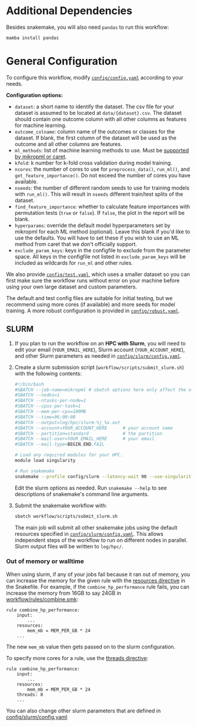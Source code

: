 # Additional Dependencies

Besides snakemake, you will also need `pandas` to run this workflow:

`mamba install pandas`

# General Configuration

To configure this workflow, modify [`config/config.yaml`](/config/config.yaml) 
according to your needs.

**Configuration options:**

  - `dataset`: a short name to identify the dataset. The csv file for your 
    dataset is assumed to be located at `data/{dataset}.csv`.
    The dataset should contain one outcome column with all other columns as
    features for machine learning.
  - `outcome_colname`: column name of the outcomes or classes for the dataset. 
    If blank, the first column of the dataset will be used as the outcome and 
    all other columns are features.
  - `ml_methods`: list of machine learning methods to use. Must be 
    [supported by mikropml or caret](http://www.schlosslab.org/mikropml/articles/introduction.html#the-methods-we-support).
  - `kfold`: k number for k-fold cross validation during model training. 
  - `ncores`: the number of cores to use for `preprocess_data()`, `run_ml()`, 
    and `get_feature_importance()`. Do not exceed the number of cores you have available.
  - `nseeds`: the number of different random seeds to use for training models 
    with `run_ml()`. This will result in `nseeds` different train/test splits 
    of the dataset.
  - `find_feature_importance`: whether to calculate feature importances with 
    permutation tests (`true` or `false`). If `false`, the plot in the report 
    will be blank. 
  - `hyperparams`: override the default model hyperparameters set by mikropml 
    for each ML method (optional). Leave this blank if you'd like to use the 
    defaults. You will have to set these if you wish to use an ML method from 
    caret that we don't officially support. 
  - `exclude_param_keys`: keys in the configfile to exclude from the parameter 
    space. All keys in the configfile not listed in `exclude_param_keys` will be
    included as wildcards for `run_ml` and other rules. 

We also provide [`config/test.yaml`](/config/test.yaml), which uses a smaller 
dataset so you can first make sure the workflow runs without error on your
machine before using your own large dataset and custom parameters.

The default and test config files are suitable for initial testing,
but we recommend using more cores (if available) and
more seeds for model training.
A more robust configuration is provided in
[`config/robust.yaml`](/config/robust.yaml).

## SLURM

1. If you plan to run the workflow on an **HPC with Slurm**, you will need to 
   edit your email (`YOUR_EMAIL_HERE`), 
   Slurm account (`YOUR_ACCOUNT_HERE`), 
   and other Slurm parameters as needed in 
   [`config/slurm/config.yaml`](/config/slurm/config.yaml).

1. Create a slurm submission script (`workflow/scripts/submit_slurm.sh`) with the following contents:

    ```sh
    #!/bin/bash
    #SBATCH --job-name=mikropml # sbatch options here only affect the overall job
    #SBATCH --nodes=1
    #SBATCH --ntasks-per-node=1
    #SBATCH --cpus-per-task=1
    #SBATCH --mem-per-cpu=100MB
    #SBATCH --time=96:00:00
    #SBATCH --output=log/hpc/slurm-%j_%x.out 
    #SBATCH --account=YOUR_ACCOUNT_HERE      # your account name
    #SBATCH --partition=standard             # the partition
    #SBATCH --mail-user=YOUR_EMAIL_HERE      # your email
    #SBATCH --mail-type=BEGIN,END,FAIL

    # Load any required modules for your HPC.
    module load singularity 

    # Run snakemake
    snakemake --profile config/slurm --latency-wait 90 --use-singularity --use-conda --configfile config/test.yaml
    ```
    Edit the slurm options as needed. Run `snakemake --help` to see descriptions of snakemake's command line arguments.

1. Submit the snakemake workflow with: 

    ``` sh
    sbatch workflow/scripts/submit_slurm.sh
    ```

    The main job will submit all other snakemake jobs using the default resources specified in [`config/slurm/config.yaml`](/config/slurm/config.yaml). 
    This allows independent steps of the workflow to run on different nodes in parallel.
    Slurm output files will be written to `log/hpc/`.


### Out of memory or walltime

When using slurm,
if any of your jobs fail because it ran out of memory, you can increase the
memory for the given rule with the
[resources directive](https://snakemake.readthedocs.io/en/stable/snakefiles/rules.html#resources)
in the Snakefile. For example, if the `combine_hp_performance` rule fails, you
can increase the memory from 16GB to say 24GB in
[workflow/rules/combine.smk](/workflow/rules/combine.smk):

```
rule combine_hp_performance:
    input:
        ...
    resources:
        mem_mb = MEM_PER_GB * 24
    ...
```

The new `mem_mb` value then gets passed on to the slurm configuration.

To specify more cores for a rule, use the
[threads directive](https://snakemake.readthedocs.io/en/stable/snakefiles/rules.html#threads):

```
rule combine_hp_performance:
    input:
        ...
    resources:
        mem_mb = MEM_PER_GB * 24
    threads: 8
    ...
```

You can also change other slurm parameters that are defined in
[config/slurm/config.yaml](/config/slurm/config.yaml)

